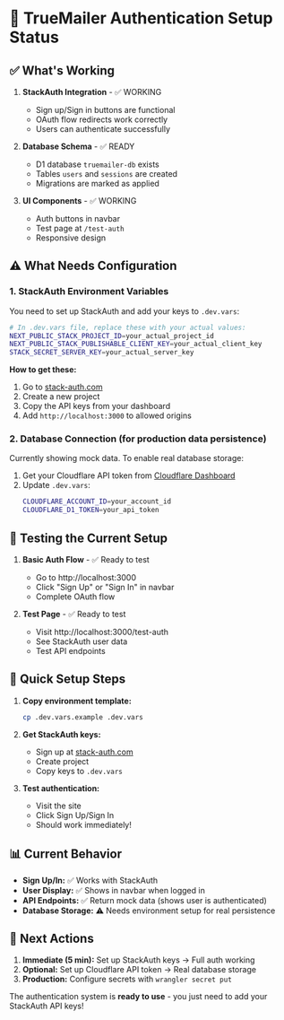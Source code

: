# 🚀 TrueMailer Authentication Setup Status

## ✅ What's Working

1. **StackAuth Integration** - ✅ WORKING
   - Sign up/Sign in buttons are functional
   - OAuth flow redirects work correctly  
   - Users can authenticate successfully

2. **Database Schema** - ✅ READY
   - D1 database `truemailer-db` exists
   - Tables `users` and `sessions` are created
   - Migrations are marked as applied

3. **UI Components** - ✅ WORKING
   - Auth buttons in navbar
   - Test page at `/test-auth` 
   - Responsive design

## ⚠️ What Needs Configuration

### 1. StackAuth Environment Variables

You need to set up StackAuth and add your keys to `.dev.vars`:

```bash
# In .dev.vars file, replace these with your actual values:
NEXT_PUBLIC_STACK_PROJECT_ID=your_actual_project_id
NEXT_PUBLIC_STACK_PUBLISHABLE_CLIENT_KEY=your_actual_client_key  
STACK_SECRET_SERVER_KEY=your_actual_server_key
```

**How to get these:**
1. Go to [stack-auth.com](https://stack-auth.com)
2. Create a new project
3. Copy the API keys from your dashboard
4. Add `http://localhost:3000` to allowed origins

### 2. Database Connection (for production data persistence)

Currently showing mock data. To enable real database storage:

1. Get your Cloudflare API token from [Cloudflare Dashboard](https://dash.cloudflare.com/profile/api-tokens)
2. Update `.dev.vars`:
   ```bash
   CLOUDFLARE_ACCOUNT_ID=your_account_id
   CLOUDFLARE_D1_TOKEN=your_api_token
   ```

## 🧪 Testing the Current Setup

1. **Basic Auth Flow** - ✅ Ready to test
   - Go to http://localhost:3000
   - Click "Sign Up" or "Sign In" in navbar
   - Complete OAuth flow

2. **Test Page** - ✅ Ready to test
   - Visit http://localhost:3000/test-auth
   - See StackAuth user data
   - Test API endpoints

## 🔧 Quick Setup Steps

1. **Copy environment template:**
   ```bash
   cp .dev.vars.example .dev.vars
   ```

2. **Get StackAuth keys:**
   - Sign up at [stack-auth.com](https://stack-auth.com)
   - Create project
   - Copy keys to `.dev.vars`

3. **Test authentication:**
   - Visit the site
   - Click Sign Up/Sign In
   - Should work immediately!

## 📊 Current Behavior

- **Sign Up/In:** ✅ Works with StackAuth
- **User Display:** ✅ Shows in navbar when logged in  
- **API Endpoints:** ✅ Return mock data (shows user is authenticated)
- **Database Storage:** ⚠️ Needs environment setup for real persistence

## 🎯 Next Actions

1. **Immediate (5 min):** Set up StackAuth keys → Full auth working
2. **Optional:** Set up Cloudflare API token → Real database storage
3. **Production:** Configure secrets with `wrangler secret put`

The authentication system is **ready to use** - you just need to add your StackAuth API keys!